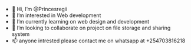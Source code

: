 - 👋 Hi, I’m @Princesregii
- 👀 I’m interested in Web development
- 🌱 I’m currently learning on web design and development
- 💞️ I’m looking to collaborate on project on file storage and sharing system
- 📫 anyone intrested please contact me on whatsapp at +254703816218

<!---
Princesregii/Princesregii is a ✨ special ✨ repository because its `README.md` (this file) appears on your GitHub profile.
You can click the Preview link to take a look at your changes.
--->

